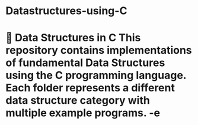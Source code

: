 # Datastructures-using-C
# 🧩 Data Structures in C  This repository contains implementations of fundamental **Data Structures** using the **C programming language**.   Each folder represents a different data structure category with multiple example programs.  -e
